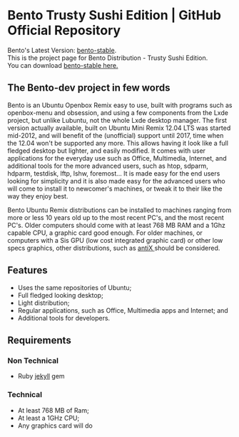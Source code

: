 # Bento Trusty Sushi Edition | GitHub Official Repository

Bento's Latest Version: [bento-stable](https://github.com/bento-dev/Bento-Stable). <br>
This is the project page for Bento Distribution - Trusty Sushi Edition.<br>
You can download [bento-stable here.](http://bentovillage.org/bento/)<br>

## The Bento-dev project in few words

Bento is an Ubuntu Openbox Remix easy to use, built with programs such as openbox-menu and obsession, and using a few components from the Lxde project, but unlike Lubuntu, not the whole Lxde desktop manager.
The first version actually available, built on Ubuntu Mini Remix 12.04 LTS was started mid-2012, and will benefit of the (unofficial) support until 2017, time when the 12.04 won't be supported any more. 
This allows having it look like a full fledged desktop but lighter, and easily modified. It comes with user applications for the everyday use such as Office, Multimedia, Internet, and additional tools for the more advanced users, such as htop, sdparm, hdparm, testdisk, lftp, lshw, foremost…
It is made easy for the end users looking for simplicity and it is also made easy for the advanced users who will come to install it to newcomer's machines, or tweak it to their like the way they enjoy best.
 
Bento Ubuntu Remix distributions can be installed to machines ranging from more or less 10 years old up to the most recent PC's, and the most recent PC's. Older computers should come with at least 768 MB RAM and a 1Ghz capable CPU, a graphic card good enough. For older machines, or computers with a Sis GPU (low cost integrated graphic card) or other low specs graphics, other distributions, such as [antiX ](http://antix.mepis.org/index.php?title=Main_Page) should be considered.
 

## Features

- Uses the same repositories of Ubuntu;
- Full fledged looking desktop;
- Light distribution;
- Regular applications, such as Office, Multimedia apps and Internet; and
- Additional tools for developers.

## Requirements

### Non Technical
- Ruby [jekyll](http://jekyllrb.com/) gem

### Technical
- At least 768 MB of Ram;
- At least a 1GHz CPU;
- Any graphics card will do